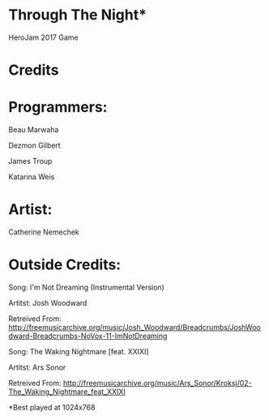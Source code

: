 # Through The Night*
HeroJam 2017 Game

# Credits

# Programmers:

Beau Marwaha

Dezmon Gilbert

James Troup

Katarina Weis

# Artist:

Catherine Nemechek

# Outside Credits:

Song: I'm Not Dreaming (Instrumental Version)

Artitst: Josh Woodward

Retreived From: http://freemusicarchive.org/music/Josh_Woodward/Breadcrumbs/JoshWoodward-Breadcrumbs-NoVox-11-ImNotDreaming

Song: The Waking Nightmare [feat. XXIXI]

Artitst: Ars Sonor

Retreived From: http://freemusicarchive.org/music/Ars_Sonor/Kroksj/02-The_Waking_Nightmare_feat_XXIXI

*Best played at 1024x768
